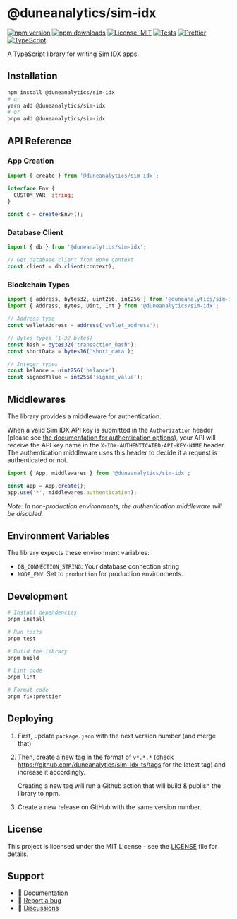 # @duneanalytics/sim-idx

[![npm version](https://badge.fury.io/js/%40duneanalytics%2Fsim-idx.svg)](https://badge.fury.io/js/%40duneanalytics%2Fsim-idx)
[![npm downloads](https://img.shields.io/npm/dm/@duneanalytics/sim-idx)](https://www.npmjs.com/package/@duneanalytics/sim-idx)
[![License: MIT](https://img.shields.io/badge/License-MIT-yellow.svg)](https://opensource.org/licenses/MIT)
[![Tests](https://github.com/duneanalytics/sim-idx-ts/actions/workflows/on-pull-request.yml/badge.svg)](https://github.com/duneanalytics/sim-idx-ts/actions/workflows/on-pull-request.yml)
[![Prettier](https://img.shields.io/badge/code_style-prettier-ff69b4.svg?style=flat-square)](https://github.com/prettier/prettier)
[![TypeScript](https://img.shields.io/badge/TypeScript-007ACC?style=flat-square&logo=typescript&logoColor=white)](https://www.typescriptlang.org/)


A TypeScript library for writing Sim IDX apps.

## Installation

```bash
npm install @duneanalytics/sim-idx
# or
yarn add @duneanalytics/sim-idx
# or
pnpm add @duneanalytics/sim-idx
```
## API Reference

### App Creation

```typescript
import { create } from '@duneanalytics/sim-idx';

interface Env {
  CUSTOM_VAR: string;
}

const c = create<Env>();
```

### Database Client

```typescript
import { db } from '@duneanalytics/sim-idx';

// Get database client from Hono context
const client = db.client(context);
```

### Blockchain Types

```typescript
import { address, bytes32, uint256, int256 } from '@duneanalytics/sim-idx';
import { Address, Bytes, Uint, Int } from '@duneanalytics/sim-idx';

// Address type
const walletAddress = address('wallet_address');

// Bytes types (1-32 bytes)
const hash = bytes32('transaction_hash');
const shortData = bytes16('short_data');

// Integer types
const balance = uint256('balance');
const signedValue = int256('signed_value');
```

## Middlewares

The library provides a middleware for authentication.

When a valid Sim IDX API key is submitted in the `Authorization` header (please see [the documentation for authentication options](https://docs.sim.dune.com/idx/authentication#api)),
your API will receive the API key name in the `X-IDX-AUTHENTICATED-API-KEY-NAME` header. The authentication middleware uses this header to decide if a request is authenticated or not.

```typescript
import { App, middlewares } from '@duneanalytics/sim-idx';

const app = App.create();
app.use('*', middlewares.authentication);
```

*Note: In non-production environments, the authentication middleware will be disabled.*

## Environment Variables

The library expects these environment variables:

- `DB_CONNECTION_STRING`: Your database connection string
- `NODE_ENV`: Set to `production` for production environments.

## Development

```bash
# Install dependencies
pnpm install

# Run tests
pnpm test

# Build the library
pnpm build

# Lint code
pnpm lint

# Format code
pnpm fix:prettier
```

## Deploying

1. First, update `package.json` with the next version number (and merge that)
1. Then, create a new tag in the format of `v*.*.*` (check
   https://github.com/duneanalytics/sim-idx-ts/tags for the latest tag) and
   increase it accordingly.

   Creating a new tag will run a Github action that will build & publish the
   library to npm.
1. Create a new release on GitHub with the same version number.

## License

This project is licensed under the MIT License - see the [LICENSE](LICENSE) file for details.

## Support

- 📖 [Documentation](https://github.com/duneanalytics/sim-idx-ts#readme)
- 🐛 [Report a bug](https://github.com/duneanalytics/sim-idx-ts/issues)
- 💬 [Discussions](https://github.com/duneanalytics/sim-idx-ts/discussions)
